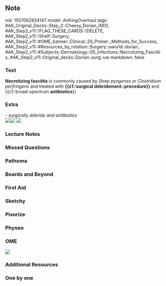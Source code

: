 ## Note
nid: 1557062924147
model: AnKingOverhaul
tags: #AK_Original_Decks::Step_2::Cheesy_Dorian_(M3), #AK_Step2_v11::!FLAG_THESE_CARDS::!DELETE, #AK_Step2_v11::!Shelf::Surgery, #AK_Step2_v11::#OME_banner::Clinical::20_Primer:_Methods_for_Success, #AK_Step2_v11::#Resources_by_rotation::Surgery::uworld::dorian, #AK_Step2_v11::#Subjects::Dermatology::05_Infections::Necrotizing_Fasciitis, #AK_Step2_v11::Original_decks::Dorian::surg::uw
markdown: false

### Text
<b>Necrotizing fasciitis</b> is commonly caused by <i>Strep
pyogenes</i> or <i>Clostridium perfringens</i> and treated with
<b>{{c1::surgical debridement::procedure}}</b> and
{{c1::broad-spectrum <b>antibiotics</b>}}

### Extra
<div>
  <div>
    <i>- surgically debride and antibiotics</i>
  </div><i style="font-weight: bold;"><img src="necf.png"><img src=
  "nf.png"></i>
  <div style="display: inline !important;">
    <i style="font-weight: bold;"><img src=
    "paste-25168508354563.jpg"></i>
  </div>
</div>

### Lecture Notes


### Missed Questions


### Pathoma


### Boards and Beyond


### First Aid


### Sketchy


### Pixorize


### Physeo


### OME
<div class="ome-widget">
  <a href="https://onlinemeded.org/spa/surgery?ref=anki"><img src=
  "_OME_AnkiFlashcards_Topic_1.png"></a>
</div>

### Additional Resources


### One by one

